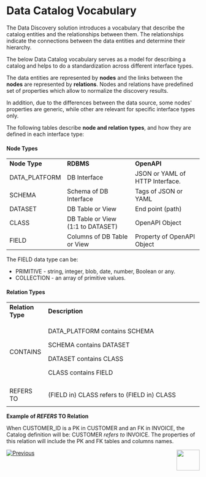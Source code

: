 <web>

# Data Catalog Vocabulary

The Data Discovery solution introduces a vocabulary that describe the catalog entities and the relationships between them. The relationships indicate the connections between the data entities and determine their hierarchy.

The below Data Catalog vocabulary serves as a model for describing a catalog and helps to do a standardization across different interface types. 

The data entities are represented by **nodes** and the links between the **nodes** are represented by **relations**. Nodes and relations have predefined set of properties which allow to normalize the discovery results. 

In addition, due to the differences between the data source, some nodes' properties are generic, while other are relevant for specific interface types only.

The following tables describe **node and relation types**, and how they are defined in each interface type:

#### Node Types

<table style="border-collapse: collapse; width: 100%;">
<tbody>
<tr>
<td style="width: 20%;"><strong>Node Type</strong></td>
<td style="width: 40%;"><strong>RDBMS</strong></td>
<td style="width: 40%;"><strong>OpenAPI</strong></td>
</tr>
<tr>
<td>DATA_PLATFORM</td>
<td>DB Interface</td>
<td>JSON or YAML of HTTP Interface.</td>
</tr>
<tr>
<td>SCHEMA</td>
<td>Schema of DB Interface</td>
<td>Tags of JSON or YAML</td>
</tr>
<tr>
<td>DATASET</td>
<td>DB Table or View</td>
<td>End point (path)</td>
</tr>
<tr>
<td>CLASS</td>
<td>DB Table or View (1:1 to DATASET)</td>
<td>OpenAPI Object</td>
</tr>
<tr>
<td>FIELD</td>
<td>Columns of DB Table or View</td>
<td>Property of OpenAPI Object</td>
</tr>
</tbody>
</table>

The FIELD data type can be:

* PRIMITIVE - string, integer, blob, date, number, Boolean or any.
* COLLECTION - an array of primitive values.

#### Relation Types

<table style="border-collapse: collapse; width: 100%;">
<tbody>
<tr>
<td style="width: 20%;"><strong>Relation Type</strong></td>
<td style="width: 80%;"><strong>Description</strong></td>
</tr>
<tr>
<td style="width: 20%;">CONTAINS</td>
<td style="width: 80%;">
<p>DATA_PLATFORM contains SCHEMA</p>
<p>SCHEMA contains DATASET</p>
    <p>DATASET contains CLASS</p>
<p>CLASS contains FIELD</p>
</td>
</tr>
<tr>
<td style="width: 20%;">REFERS TO</td>
<td style="width: 80%;">
<p>(FIELD in) CLASS refers to (FIELD in) CLASS</p>
</td>
</tr>
</tbody>
</table>

**Example of *REFERS* TO Relation**
    
When CUSTOMER_ID is a PK in CUSTOMER and an FK in INVOICE, the Catalog definition will be: CUSTOMER *refers to* INVOICE. The properties of this relation will include the PK and FK tables and columns names.



[![Previous](/articles/images/Previous.png)](01_discovery_overview.md)[<img align="right" width="60" height="54" src="/articles/images/Next.png">](03_discovery_process.md) 

</web>
